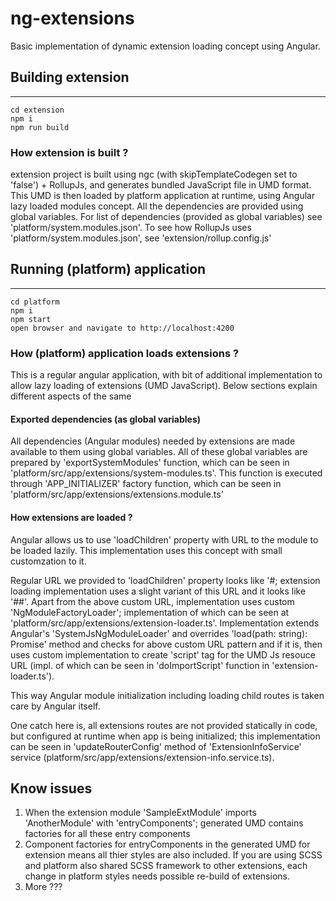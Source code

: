 # ng-extensions
Basic implementation of dynamic extension loading concept using Angular.

## Building extension
----------------------
```
cd extension
npm i
npm run build
```
### How extension is built ?
extension project is built using ngc (with skipTemplateCodegen set to 'false') + RollupJs, and generates bundled JavaScript file in UMD format.
This UMD is then loaded by platform application at runtime, using Angular lazy loaded modules concept. All the dependencies are provided using global variables.
For list of dependencies (provided as global variables) see 'platform/system.modules.json'.
To see how RollupJs uses 'platform/system.modules.json', see 'extension/rollup.config.js'

## Running (platform) application
---------------------------------
```
cd platform
npm i
npm start
open browser and navigate to http://localhost:4200
```

### How (platform) application loads extensions ?
This is a regular angular application, with bit of additional implementation to allow lazy loading of extensions (UMD JavaScript).
Below sections explain different aspects of the same

#### Exported dependencies (as global variables)
All dependencies (Angular modules) needed by extensions are made available to them using global variables. All of these global variables are prepared by 'exportSystemModules' function, which can be seen in 'platform/src/app/extensions/system-modules.ts'.
This function is executed through 'APP_INITIALIZER' factory function, which can be seen in 'platform/src/app/extensions/extensions.module.ts'

#### How extensions are loaded ?
Angular allows us to use 'loadChildren' property with URL to the module to be loaded lazily. This implementation uses this concept with small customzation to it.

Regular URL we provided to 'loadChildren' property looks like '<relative path to the Angular module>#<Angular module name>; extension loading implementation uses a slight variant of this URL and it looks like '<any route path>#<Angular module name>#<isBundle>'.
Apart from the above custom URL, implementation uses custom 'NgModuleFactoryLoader'; implementation of which can be seen at 'platform/src/app/extensions/extension-loader.ts'.
Implementation extends Angular's 'SystemJsNgModuleLoader' and overrides 'load(path: string): Promise' method and checks for above custom URL pattern and if it is, then uses custom implementation to create 'script' tag for the UMD Js resouce URL (impl. of which can be seen in 'doImportScript' function in 'extension-loader.ts').

This way Angular module initialization including loading child routes is taken care by Angular itself.

One catch here is, all extensions routes are not provided statically in code, but configured at runtime when app is being initialized; this implementation can be seen in 'updateRouterConfig' method of 'ExtensionInfoService' service (platform/src/app/extensions/extension-info.service.ts).

## Know issues
1. When the extension module 'SampleExtModule' imports 'AnotherModule' with 'entryComponents'; generated UMD contains factories for all these entry components
2. Component factories for entryComponents in the generated UMD for extension means all thier styles are also included. If you are using SCSS and platform also shared SCSS framework to other extensions, each change in platform styles needs possible re-build of extensions.
3. More ???
